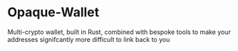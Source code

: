 # Opaque-Wallet
Multi-crypto wallet, built in Rust, combined with bespoke tools to make your addresses signifcantly more difficult to link back to you
